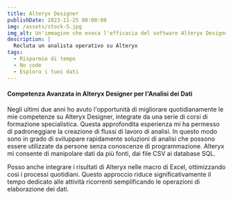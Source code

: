 ```yaml
---
title: Alteryx Designer
publishDate: 2023-11-25 00:00:00
img: /assets/stock-5.jpg
img_alt: Un'immagine che evoca l'efficacia del software Alteryx Designer
description: |
  Recluta un analista operativo su Alteryx
tags:
  - Risparmio di tempo
  - No code
  - Esplora i tuoi dati
---
```


#### Competenza Avanzata in Alteryx Designer per l'Analisi dei Dati

Negli ultimi due anni ho avuto l'opportunità di migliorare quotidianamente le mie competenze su Alteryx Designer, integrate da una serie di corsi di formazione specialistica. Questa approfondita esperienza mi ha permesso di padroneggiare la creazione di flussi di lavoro di analisi. In questo modo sono in grado di sviluppare rapidamente soluzioni di analisi che possono essere utilizzate da persone senza conoscenze di programmazione. Alteryx mi consente di manipolare dati da più fonti, dai file CSV ai database SQL.


Posso anche integrare i risultati di Alteryx nelle macro di Excel, ottimizzando così i processi quotidiani. Questo approccio riduce significativamente il tempo dedicato alle attività ricorrenti semplificando le operazioni di elaborazione dei dati.